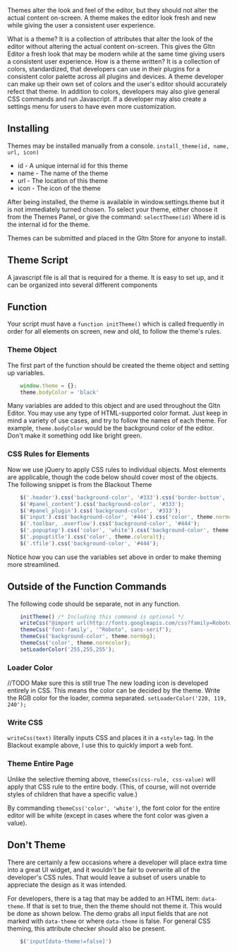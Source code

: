 Themes alter the look and feel of the editor, but they should not alter the actual content on-screen. A theme makes the editor look fresh and new while giving the user a consistent user experience.

What is a theme? It is a collection of attributes that alter the look of the editor without altering the actual content on-screen. This gives the Gltn Editor a fresh look that may be modern while at the same time giving users a consistent user experience. How is a theme written? It is a collection of colors, standardized, that developers can use in their plugins for a consistent color palette across all plugins and devices. A theme developer can make up their own set of colors and the user's editor should accurately refect that theme. In addition to colors, developers may also give general CSS commands and run Javascript. If a developer may also create a settings menu for users to have even more customization.

## Installing
Themes may be installed manually from a console. 
`install_theme(id, name, url, icon)`

* id - A unique internal id for this theme
* name - The name of the theme
* url - The location of this theme
* icon - The icon of the theme

After being installed, the theme is available in window.settings.theme but it is not immediately turned chosen. To select your theme, either choose it from the Themes Panel, or give the command:
`selectTheme(id)` 
Where id is the internal id for the theme.

Themes can be submitted and placed in the Gltn Store for anyone to install.

## Theme Script
A javascript file is all that is required for a theme. It is easy to set up, and it can be organized into several different components

## Function
Your script must have a `function initTheme()` which is called frequently in order for all elements on screen, new and old, to follow the theme's rules.

### Theme Object
The first part of the function should be created the theme object and setting up variables.

```JavaScript
    window.theme = {};
    theme.bodyColor = 'black'
```   

Many variables are added to this object and are used throughout the Gltn Editor. You may use any type of HTML-supported color format. Just keep in mind a variety of use cases, and try to follow the names of each theme. For example, `theme.bodyColor` would be the background color of the editor. Don't make it something odd like bright green.

### CSS Rules for Elements
Now we use jQuery to apply CSS rules to individual objects. Most elements are applicable, though the code below should cover most of the objects. The following snippet is from the Blackout Theme
    
```JavaScript
    $('.header').css('background-color', '#333').css('border-bottom', 'solid 0px #555');
	$('#panel_content').css('background-color', '#333');
	$('#panel_plugin').css('background-color', '#333');
	$('input').css('background-color', '#444').css('color', theme.normcolor);
	$('.toolbar, .overflow').css('background-color', '#444');
	$('.popuptop').css('color', 'white').css('background-color', theme.normbg);
	$('.popuptitle').css('color', theme.coloralt);
	$('.tfile').css('background-color', '#444');
```

Notice how you can use the variables set above in order to make theming more streamlined.

## Outside of the Function Commands
The following code should be separate, not in any function. 

```JavaScript
    initTheme() /* Including this command is optional */
    writeCss("@import url(http://fonts.googleapis.com/css?family=Roboto:400,100,100italic,300,300italic,400italic,500,500italic,700,700italic,900,900italic);");
    themeCss('font-family', '"Roboto", sans-serif');
    themeCss('background-color', theme.normbg);
    themeCss('color', theme.normcolor);
    setLoaderColor('255,255,255');
```

### Loader Color
//TODO Make sure this is still true
The new loading icon is developed entirely in CSS. This means the color can be decided by the theme. Write the RGB color for the loader, comma separated.
`setLoaderColor('220, 119, 240');`

### Write CSS
`writeCss(text)` literally inputs CSS and places it in a `<style>` tag. In the Blackout example above, I use this to quickly import a web font.

### Theme Entire Page
Unlike the selective theming above, `themeCss(css-rule, css-value)` will apply that CSS rule to the entire body. (This, of course, will not override styles of children that have a specific value.) 

By commanding `themeCss('color', 'white')`, the font color for the entire editor will be white (except in cases where the font color was given a value).

## Don't Theme
There are certainly a few occasions where a developer will place extra time into a great UI widget, and it wouldn't be fair to overwrite all of the developer's CSS rules. That would leave a subset of users unable to appreciate the design as it was intended.

For developers, there is a tag that may be added to an HTML item: `data-theme`. If that is set to true, then the theme should not theme it. This would be done as shown below. The demo grabs all input fields that are not marked with `data-theme` or where `data-theme` is false. For general CSS theming, this attribute checker should also be present.

```Javascript
    $('input[data-theme!=false]')
```